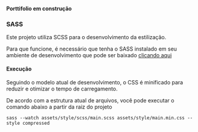 #### Porttifolio em construção 

### SASS

Este projeto utiliza SCSS para o desenvolvimento da estilização.

Para que funcione, é necessário que tenha o SASS instalado em seu ambiente de desenvolvimento que pode ser baixado [clicando aqui](https://sass-lang.com/)

#### Execução

Seguindo o modelo atual de desenvolvimento, o CSS é minificado para reduzir e otimizar o tempo de carregamento.

De acordo com a estrutura atual de arquivos, você pode executar o comando abaixo a partir da raiz do projeto

```console
sass --watch assets/style/scss/main.scss assets/style/main.min.css --style compressed
```